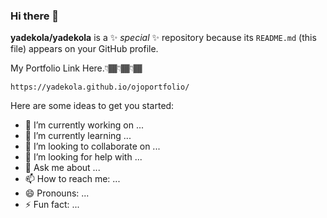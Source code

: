 ### Hi there 👋


**yadekola/yadekola** is a ✨ _special_ ✨ repository because its `README.md` (this file) appears on your GitHub profile.

My Portfolio Link Here.👇🏾👇🏾👇🏾

    https://yadekola.github.io/ojoportfolio/

Here are some ideas to get you started:

- 🔭 I’m currently working on ...
- 🌱 I’m currently learning ...
- 👯 I’m looking to collaborate on ...
- 🤔 I’m looking for help with ...
- 💬 Ask me about ...
- 📫 How to reach me: ...
- 😄 Pronouns: ...
- ⚡ Fun fact: ...

